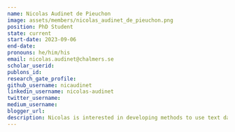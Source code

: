 ```yaml
---
name: Nicolas Audinet de Pieuchon
image: assets/members/nicolas_audinet_de_pieuchon.png
position: PhD Student
state: current
start-date: 2023-09-06
end-date:
pronouns: he/him/his
email: nicolas.audinet@chalmers.se
scholar_userid:
publons_id:
research_gate_profile:
github_username: nicaudinet
linkedin_username: nicolas-audinet
twitter_username:
medium_username:
blogger_url:
description: Nicolas is interested in developing methods to use text data to improve causal estimates, and to apply those methods in the social sciences.
---
```

